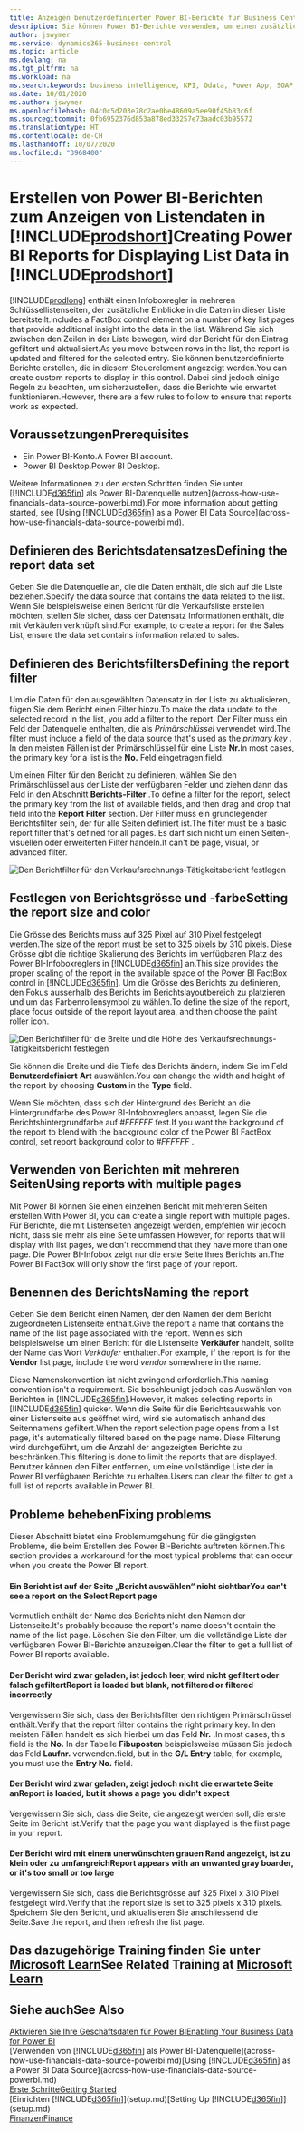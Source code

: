 ```yaml
---
title: Anzeigen benutzerdefinierter Power BI-Berichte für Business Central-Daten | Microsoft Docs
description: Sie können Power BI-Berichte verwenden, um einen zusätzlichen Einblick in Daten in Listen zu gewinnen.
author: jswymer
ms.service: dynamics365-business-central
ms.topic: article
ms.devlang: na
ms.tgt_pltfrm: na
ms.workload: na
ms.search.keywords: business intelligence, KPI, Odata, Power App, SOAP, analysis
ms.date: 10/01/2020
ms.author: jswymer
ms.openlocfilehash: 04c0c5d203e78c2ae0be48609a5ee90f45b83c6f
ms.sourcegitcommit: 0fb6952376d853a878ed33257e73aadc03b95572
ms.translationtype: HT
ms.contentlocale: de-CH
ms.lasthandoff: 10/07/2020
ms.locfileid: "3968400"
---
```

# <a name="creating-power-bi-reports-for-displaying-list-data-in-prodshort"></a><span data-ttu-id="62acc-103">Erstellen von Power BI-Berichten zum Anzeigen von Listendaten in [!INCLUDE[prodshort](includes/prodshort.md)]</span><span class="sxs-lookup"><span data-stu-id="62acc-103">Creating Power BI Reports for Displaying List Data in [!INCLUDE[prodshort](includes/prodshort.md)]</span></span>

[!INCLUDE[prodlong](includes/prodlong.md)] <span data-ttu-id="62acc-104">enthält einen Infoboxregler in mehreren Schlüssellistenseiten, der zusätzliche Einblicke in die Daten in dieser Liste bereitstellt.</span><span class="sxs-lookup"><span data-stu-id="62acc-104">includes a FactBox control element on a number of key list pages that provide additional insight into the data in the list.</span></span> <span data-ttu-id="62acc-105">Während Sie sich zwischen den Zeilen in der Liste bewegen, wird der Bericht für den Eintrag gefiltert und aktualisiert.</span><span class="sxs-lookup"><span data-stu-id="62acc-105">As you move between rows in the list, the report is updated and filtered for the selected entry.</span></span> <span data-ttu-id="62acc-106">Sie können benutzerdefinierte Berichte erstellen, die in diesem Steuerelement angezeigt werden.</span><span class="sxs-lookup"><span data-stu-id="62acc-106">You can create custom reports to display in this control.</span></span> <span data-ttu-id="62acc-107">Dabei sind jedoch einige Regeln zu beachten, um sicherzustellen, dass die Berichte wie erwartet funktionieren.</span><span class="sxs-lookup"><span data-stu-id="62acc-107">However, there are a few rules to follow to ensure that reports work as expected.</span></span>  

## <a name="prerequisites"></a><span data-ttu-id="62acc-108">Voraussetzungen</span><span class="sxs-lookup"><span data-stu-id="62acc-108">Prerequisites</span></span>

- <span data-ttu-id="62acc-109">Ein Power BI-Konto.</span><span class="sxs-lookup"><span data-stu-id="62acc-109">A Power BI account.</span></span>
- <span data-ttu-id="62acc-110">Power BI Desktop.</span><span class="sxs-lookup"><span data-stu-id="62acc-110">Power BI Desktop.</span></span>

<span data-ttu-id="62acc-111">Weitere Informationen zu den ersten Schritten finden Sie unter [[!INCLUDE[d365fin](includes/d365fin_md.md)] als Power BI-Datenquelle nutzen](across-how-use-financials-data-source-powerbi.md).</span><span class="sxs-lookup"><span data-stu-id="62acc-111">For more information about getting started, see [Using [!INCLUDE[d365fin](includes/d365fin_md.md)] as a Power BI Data Source](across-how-use-financials-data-source-powerbi.md).</span></span>

## <a name="defining-the-report-data-set"></a><span data-ttu-id="62acc-112">Definieren des Berichtsdatensatzes</span><span class="sxs-lookup"><span data-stu-id="62acc-112">Defining the report data set</span></span>

<span data-ttu-id="62acc-113">Geben Sie die Datenquelle an, die die Daten enthält, die sich auf die Liste beziehen.</span><span class="sxs-lookup"><span data-stu-id="62acc-113">Specify the data source that contains the data related to the list.</span></span> <span data-ttu-id="62acc-114">Wenn Sie beispielsweise einen Bericht für die Verkaufsliste erstellen möchten, stellen Sie sicher, dass der Datensatz Informationen enthält, die mit Verkäufen verknüpft sind.</span><span class="sxs-lookup"><span data-stu-id="62acc-114">For example, to create a report for the Sales List, ensure the data set contains information related to sales.</span></span>  

## <a name="defining-the-report-filter"></a><span data-ttu-id="62acc-115">Definieren des Berichtsfilters</span><span class="sxs-lookup"><span data-stu-id="62acc-115">Defining the report filter</span></span>

<span data-ttu-id="62acc-116">Um die Daten für den ausgewählten Datensatz in der Liste zu aktualisieren, fügen Sie dem Bericht einen Filter hinzu.</span><span class="sxs-lookup"><span data-stu-id="62acc-116">To make the data update to the selected record in the list, you add a filter to the report.</span></span> <span data-ttu-id="62acc-117">Der Filter muss ein Feld der Datenquelle enthalten, die als *Primärschlüssel* verwendet wird.</span><span class="sxs-lookup"><span data-stu-id="62acc-117">The filter must include a field of the data source that's used as the *primary key* .</span></span> <span data-ttu-id="62acc-118">In den meisten Fällen ist der Primärschlüssel für eine Liste **Nr.**</span><span class="sxs-lookup"><span data-stu-id="62acc-118">In most cases, the primary key for a list is the **No.**</span></span> <span data-ttu-id="62acc-119">Feld eingetragen.</span><span class="sxs-lookup"><span data-stu-id="62acc-119">field.</span></span>

<span data-ttu-id="62acc-120">Um einen Filter für den Bericht zu definieren, wählen Sie den Primärschlüssel aus der Liste der verfügbaren Felder und ziehen dann das Feld in den Abschnitt **Berichts-Filter** .</span><span class="sxs-lookup"><span data-stu-id="62acc-120">To define a filter for the report, select the primary key from the list of available fields, and then drag and drop that field into the **Report Filter** section.</span></span> <span data-ttu-id="62acc-121">Der Filter muss ein grundlegender Berichtsfilter sein, der für alle Seiten definiert ist.</span><span class="sxs-lookup"><span data-stu-id="62acc-121">The filter must be a basic report filter that's defined for all pages.</span></span> <span data-ttu-id="62acc-122">Es darf sich nicht um einen Seiten-, visuellen oder erweiterten Filter handeln.</span><span class="sxs-lookup"><span data-stu-id="62acc-122">It can't be page, visual, or advanced filter.</span></span>

![Den Berichtfilter für den Verkaufsrechnungs-Tätigkeitsbericht festlegen](./media/across-how-use-powerbi-reports-factbox/financials-powerbi-report-filter-v3.png)

## <a name="setting-the-report-size-and-color"></a><span data-ttu-id="62acc-124">Festlegen von Berichtsgrösse und -farbe</span><span class="sxs-lookup"><span data-stu-id="62acc-124">Setting the report size and color</span></span>

<span data-ttu-id="62acc-125">Die Grösse des Berichts muss auf 325 Pixel auf 310 Pixel festgelegt werden.</span><span class="sxs-lookup"><span data-stu-id="62acc-125">The size of the report must be set to 325 pixels by 310 pixels.</span></span> <span data-ttu-id="62acc-126">Diese Grösse gibt die richtige Skalierung des Berichts im verfügbaren Platz des Power BI-Infoboxreglers in [!INCLUDE[d365fin](includes/d365fin_md.md)] an.</span><span class="sxs-lookup"><span data-stu-id="62acc-126">This size provides the proper scaling of the report in the available space of the Power BI FactBox control in [!INCLUDE[d365fin](includes/d365fin_md.md)].</span></span> <span data-ttu-id="62acc-127">Um die Grösse des Berichts zu definieren, den Fokus ausserhalb des Berichts im Berichtslayoutbereich zu platzieren und um das Farbenrollensymbol zu wählen.</span><span class="sxs-lookup"><span data-stu-id="62acc-127">To define the size of the report, place focus outside of the report layout area, and then choose the paint roller icon.</span></span>

![Den Berichtfilter für die Breite und die Höhe des Verkaufsrechnungs-Tätigkeitsbericht festlegen](./media/across-how-use-powerbi-reports-factbox/financials-powerbi-report-sizing-v3.png)

<span data-ttu-id="62acc-129">Sie können die Breite und die Tiefe des Berichts ändern, indem Sie im Feld **Benutzerdefiniert** **Art** auswählen.</span><span class="sxs-lookup"><span data-stu-id="62acc-129">You can change the width and height of the report by choosing **Custom** in the **Type** field.</span></span>

<span data-ttu-id="62acc-130">Wenn Sie möchten, dass sich der Hintergrund des Bericht an die Hintergrundfarbe des Power BI-Infoboxreglers anpasst, legen Sie die Berichtshintergrundfarbe auf *#FFFFFF* fest.</span><span class="sxs-lookup"><span data-stu-id="62acc-130">If you want the background of the report to blend with the background color of the Power BI FactBox control, set report background color to *#FFFFFF* .</span></span> 

## <a name="using-reports-with-multiple-pages"></a><span data-ttu-id="62acc-131">Verwenden von Berichten mit mehreren Seiten</span><span class="sxs-lookup"><span data-stu-id="62acc-131">Using reports with multiple pages</span></span>

<span data-ttu-id="62acc-132">Mit Power BI können Sie einen einzelnen Bericht mit mehreren Seiten erstellen.</span><span class="sxs-lookup"><span data-stu-id="62acc-132">With Power BI, you can create a single report with multiple pages.</span></span> <span data-ttu-id="62acc-133">Für Berichte, die mit Listenseiten angezeigt werden, empfehlen wir jedoch nicht, dass sie mehr als eine Seite umfassen.</span><span class="sxs-lookup"><span data-stu-id="62acc-133">However, for reports that will display with list pages, we don't recommend that they have more than one page.</span></span> <span data-ttu-id="62acc-134">Die Power BI-Infobox zeigt nur die erste Seite Ihres Berichts an.</span><span class="sxs-lookup"><span data-stu-id="62acc-134">The Power BI FactBox will only show the first page of your report.</span></span>

## <a name="naming-the-report"></a><span data-ttu-id="62acc-135">Benennen des Berichts</span><span class="sxs-lookup"><span data-stu-id="62acc-135">Naming the report</span></span>

<span data-ttu-id="62acc-136">Geben Sie dem Bericht einen Namen, der den Namen der dem Bericht zugeordneten Listenseite enthält.</span><span class="sxs-lookup"><span data-stu-id="62acc-136">Give the report a name that contains the name of the list page associated with the report.</span></span> <span data-ttu-id="62acc-137">Wenn es sich beispielsweise um einen Bericht für die Listenseite **Verkäufer** handelt, sollte der Name das Wort *Verkäufer* enthalten.</span><span class="sxs-lookup"><span data-stu-id="62acc-137">For example, if the report is for the **Vendor** list page, include the word *vendor* somewhere in the name.</span></span>  

<span data-ttu-id="62acc-138">Diese Namenskonvention ist nicht zwingend erforderlich.</span><span class="sxs-lookup"><span data-stu-id="62acc-138">This naming convention isn't a requirement.</span></span> <span data-ttu-id="62acc-139">Sie beschleunigt jedoch das Auswählen von Berichten in [!INCLUDE[d365fin](includes/d365fin_md.md)].</span><span class="sxs-lookup"><span data-stu-id="62acc-139">However, it makes selecting reports in [!INCLUDE[d365fin](includes/d365fin_md.md)] quicker.</span></span> <span data-ttu-id="62acc-140">Wenn die Seite für die Berichtsauswahls von einer Listenseite aus geöffnet wird, wird sie automatisch anhand des Seitennamens gefiltert.</span><span class="sxs-lookup"><span data-stu-id="62acc-140">When the report selection page opens from a list page, it's automatically filtered based on the page name.</span></span> <span data-ttu-id="62acc-141">Diese Filterung wird durchgeführt, um die Anzahl der angezeigten Berichte zu beschränken.</span><span class="sxs-lookup"><span data-stu-id="62acc-141">This filtering is done to limit the reports that are displayed.</span></span> <span data-ttu-id="62acc-142">Benutzer können den Filter entfernen, um eine vollständige Liste der in Power BI verfügbaren Berichte zu erhalten.</span><span class="sxs-lookup"><span data-stu-id="62acc-142">Users can clear the filter to get a full list of reports available in Power BI.</span></span>  

## <a name="fixing-problems"></a><span data-ttu-id="62acc-143">Probleme beheben</span><span class="sxs-lookup"><span data-stu-id="62acc-143">Fixing problems</span></span>

<span data-ttu-id="62acc-144">Dieser Abschnitt bietet eine Problemumgehung für die gängigsten Probleme, die beim Erstellen des Power BI-Berichts auftreten können.</span><span class="sxs-lookup"><span data-stu-id="62acc-144">This section provides a workaround for the most typical problems that can occur when you create the Power BI report.</span></span>  

#### <a name="you-cant-see-a-report-on-the-select-report-page"></a><span data-ttu-id="62acc-145">Ein Bericht ist auf der Seite „Bericht auswählen“ nicht sichtbar</span><span class="sxs-lookup"><span data-stu-id="62acc-145">You can't see a report on the Select Report page</span></span>

<span data-ttu-id="62acc-146">Vermutlich enthält der Name des Berichts nicht den Namen der Listenseite.</span><span class="sxs-lookup"><span data-stu-id="62acc-146">It's probably because the report's name doesn't contain the name of the list page.</span></span> <span data-ttu-id="62acc-147">Löschen Sie den Filter, um die vollständige Liste der verfügbaren Power BI-Berichte anzuzeigen.</span><span class="sxs-lookup"><span data-stu-id="62acc-147">Clear the filter to get a full list of Power BI reports available.</span></span>  

#### <a name="report-is-loaded-but-blank-not-filtered-or-filtered-incorrectly"></a><span data-ttu-id="62acc-148">Der Bericht wird zwar geladen, ist jedoch leer, wird nicht gefiltert oder falsch gefiltert</span><span class="sxs-lookup"><span data-stu-id="62acc-148">Report is loaded but blank, not filtered or filtered incorrectly</span></span>

<span data-ttu-id="62acc-149">Vergewissern Sie sich, dass der Berichtsfilter den richtigen Primärschlüssel enthält.</span><span class="sxs-lookup"><span data-stu-id="62acc-149">Verify that the report filter contains the right primary key.</span></span> <span data-ttu-id="62acc-150">In den meisten Fällen handelt es sich hierbei um das Feld **Nr.** .</span><span class="sxs-lookup"><span data-stu-id="62acc-150">In most cases, this field is the **No.**</span></span> <span data-ttu-id="62acc-151">In der Tabelle **Fibuposten** beispielsweise müssen Sie jedoch das Feld **Laufnr.** verwenden.</span><span class="sxs-lookup"><span data-stu-id="62acc-151">field, but in the **G/L Entry** table, for example, you must use the **Entry No.** field.</span></span>

#### <a name="report-is-loaded-but-it-shows-a-page-you-didnt-expect"></a><span data-ttu-id="62acc-152">Der Bericht wird zwar geladen, zeigt jedoch nicht die erwartete Seite an</span><span class="sxs-lookup"><span data-stu-id="62acc-152">Report is loaded, but it shows a page you didn't expect</span></span>

<span data-ttu-id="62acc-153">Vergewissern Sie sich, dass die Seite, die angezeigt werden soll, die erste Seite im Bericht ist.</span><span class="sxs-lookup"><span data-stu-id="62acc-153">Verify that the page you want displayed is the first page in your report.</span></span>  

#### <a name="report-appears-with-an-unwanted-gray-boarder-or-its-too-small-or-too-large"></a><span data-ttu-id="62acc-154">Der Bericht wird mit einem unerwünschten grauen Rand angezeigt, ist zu klein oder zu umfangreich</span><span class="sxs-lookup"><span data-stu-id="62acc-154">Report appears with an unwanted gray boarder, or it's too small or too large</span></span>

<span data-ttu-id="62acc-155">Vergewissern Sie sich, dass die Berichtsgrösse auf 325 Pixel x 310 Pixel festgelegt wird.</span><span class="sxs-lookup"><span data-stu-id="62acc-155">Verify that the report size is set to 325 pixels x 310 pixels.</span></span> <span data-ttu-id="62acc-156">Speichern Sie den Bericht, und aktualisieren Sie anschliessend die Seite.</span><span class="sxs-lookup"><span data-stu-id="62acc-156">Save the report, and then refresh the list page.</span></span>  

## <a name="see-related-training-at-microsoft-learn"></a><span data-ttu-id="62acc-157">Das dazugehörige Training finden Sie unter [Microsoft Learn](/learn/modules/configure-powerbi-excel-dynamics-365-business-central/index)</span><span class="sxs-lookup"><span data-stu-id="62acc-157">See Related Training at [Microsoft Learn](/learn/modules/configure-powerbi-excel-dynamics-365-business-central/index)</span></span>

## <a name="see-also"></a><span data-ttu-id="62acc-158">Siehe auch</span><span class="sxs-lookup"><span data-stu-id="62acc-158">See Also</span></span>

[<span data-ttu-id="62acc-159">Aktivieren Sie Ihre Geschäftsdaten für Power BI</span><span class="sxs-lookup"><span data-stu-id="62acc-159">Enabling Your Business Data for Power BI</span></span>](admin-powerbi.md)  
<span data-ttu-id="62acc-160">[Verwenden von [!INCLUDE[d365fin](includes/d365fin_md.md)] als Power BI-Datenquelle](across-how-use-financials-data-source-powerbi.md)</span><span class="sxs-lookup"><span data-stu-id="62acc-160">[Using [!INCLUDE[d365fin](includes/d365fin_md.md)] as a Power BI Data Source](across-how-use-financials-data-source-powerbi.md)</span></span>  
[<span data-ttu-id="62acc-161">Erste Schritte</span><span class="sxs-lookup"><span data-stu-id="62acc-161">Getting Started</span></span>](product-get-started.md)  
<span data-ttu-id="62acc-162">[Einrichten [!INCLUDE[d365fin](includes/d365fin_md.md)]](setup.md)</span><span class="sxs-lookup"><span data-stu-id="62acc-162">[Setting Up [!INCLUDE[d365fin](includes/d365fin_md.md)]](setup.md)</span></span>  
[<span data-ttu-id="62acc-163">Finanzen</span><span class="sxs-lookup"><span data-stu-id="62acc-163">Finance</span></span>](finance.md)  
